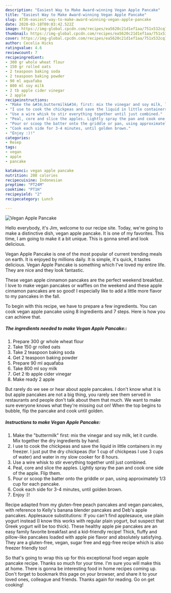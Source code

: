```yaml
---
description: "Easiest Way to Make Award-winning Vegan Apple Pancake"
title: "Easiest Way to Make Award-winning Vegan Apple Pancake"
slug: 4736-easiest-way-to-make-award-winning-vegan-apple-pancake
date: 2020-03-18T09:03:42.522Z
image: https://img-global.cpcdn.com/recipes/ea5620c21d1ef1aa/751x532cq70/vegan-apple-pancake-recipe-main-photo.jpg
thumbnail: https://img-global.cpcdn.com/recipes/ea5620c21d1ef1aa/751x532cq70/vegan-apple-pancake-recipe-main-photo.jpg
cover: https://img-global.cpcdn.com/recipes/ea5620c21d1ef1aa/751x532cq70/vegan-apple-pancake-recipe-main-photo.jpg
author: Cecelia Hicks
ratingvalue: 4.6
reviewcount: 7
recipeingredient:
- 300 gr whole wheat flour
- 150 gr rolled oats
- 2 teaspoon baking soda
- 2 teaspoon baking powder
- 90 ml aquafaba
- 800 ml soy milk
- 2 tb apple cider vinegar
- 2 apple
recipeinstructions:
- "Make the &#34;buttermilk&#34; first: mix the vinegar and soy milk, let it curdle. Mix together the dry ingredients by hand."
- "I use to cook the chickpeas and save the liquid in little containers in my freezer. I just put the dry chickpeas (for 1 cup of chickpeas I use 3 cups of water) and water in my slow cooker for 8 hours."
- "Use a wire whisk to stir everything together until just combined."
- "Peal, core and slice the apples. Lightly spray the pan and cook one side of the apple. Flip them."
- "Pour or scoop the batter onto the griddle or pan, using approximately 1/3 cup for each pancake."
- "Cook each side for 3-4 minutes, until golden brown."
- "Enjoy :)!"
categories:
- Resep
tags:
- vegan
- apple
- pancake

katakunci: vegan apple pancake
nutrition: 208 calories
recipecuisine: Indonesian
preptime: "PT24M"
cooktime: "PT1H"
recipeyield: "2"
recipecategory: Lunch

---
```



![Vegan Apple Pancake](https://img-global.cpcdn.com/recipes/ea5620c21d1ef1aa/751x532cq70/vegan-apple-pancake-recipe-main-photo.jpg)

Hello everybody, it's Jim, welcome to our recipe site. Today, we're going to make a distinctive dish, vegan apple pancake. It is one of my favorites. This time, I am going to make it a bit unique. This is gonna smell and look delicious.

Vegan Apple Pancake is one of the most popular of current trending meals on earth. It is enjoyed by millions daily. It is simple, it's quick, it tastes delicious. Vegan Apple Pancake is something which I've loved my entire life. They are nice and they look fantastic.

These vegan apple cinnamon pancakes are the perfect weekend breakfast. I love to make vegan pancakes or waffles on the weekend and these apple cinnamon pancakes are so good! I especially like to add a little more flavor to my pancakes in the fall.


To begin with this recipe, we have to prepare a few ingredients. You can cook vegan apple pancake using 8 ingredients and 7 steps. Here is how you can achieve that.

##### The ingredients needed to make Vegan Apple Pancake::

1. Prepare 300 gr whole wheat flour
1. Take 150 gr rolled oats
1. Take 2 teaspoon baking soda
1. Get 2 teaspoon baking powder
1. Prepare 90 ml aquafaba
1. Take 800 ml soy milk
1. Get 2 tb apple cider vinegar
1. Make ready 2 apple


But rarely do we see or hear about apple pancakes. I don&#39;t know what it is but apple pancakes are not a big thing, you rarely see them served in restaurants and people don&#39;t talk about them that much. We want to make sure everyone knows what they&#39;re missing out on! When the top begins to bubble, flip the pancake and cook until golden. 

##### Instructions to make Vegan Apple Pancake:

1. Make the &#34;buttermilk&#34; first: mix the vinegar and soy milk, let it curdle. Mix together the dry ingredients by hand.
1. I use to cook the chickpeas and save the liquid in little containers in my freezer. I just put the dry chickpeas (for 1 cup of chickpeas I use 3 cups of water) and water in my slow cooker for 8 hours.
1. Use a wire whisk to stir everything together until just combined.
1. Peal, core and slice the apples. Lightly spray the pan and cook one side of the apple. Flip them.
1. Pour or scoop the batter onto the griddle or pan, using approximately 1/3 cup for each pancake.
1. Cook each side for 3-4 minutes, until golden brown.
1. Enjoy :)!


Recipe adapted from my gluten-free peach pancakes and vegan pancakes, with reference to Kelly&#39;s banana blender pancakes and Deb&#39;s apple pancakes. Applesauce substitutions: If you can&#39;t find applesauce, use plain yogurt instead (I know this works with regular plain yogurt, but suspect that Greek yogurt will be too thick). These healthy apple pie pancakes are an easy family favorite breakfast and a kid-friendly recipe! Thick, fluffy and pillow-like pancakes loaded with apple pie flavor and absolutely satisfying. They are a gluten-free, vegan, sugar free and egg-free recipe which is also freezer friendly too! 

So that's going to wrap this up for this exceptional food vegan apple pancake recipe. Thanks so much for your time. I'm sure you will make this at home. There is gonna be interesting food in home recipes coming up. Don't forget to bookmark this page on your browser, and share it to your loved ones, colleague and friends. Thanks again for reading. Go on get cooking!
